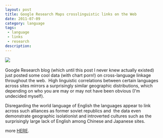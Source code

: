 ```yaml
---
layout: post
title: Google Research Maps crosslinguistic links on the Web 
date: 2011-07-09
category: language
tags:
 - language
 - links
 - research
description:
---
```


<p><span class="full-image-block ssNonEditable"><span><img src="/storage/PR_mapped.png"/></span></span>&nbsp;</p>
<p>Google Research blog (which until this post I never knew actually existed) just posted some cool data (with chart porn!) on cross-language linkage throughout the web. &nbsp;High linguistic correlations between certain languages across sites mirrors a surprisingly similar geographic distributions, which depending on who you are may or may not have been obvious (I'm undecided myself).</p>
<p>Disregarding the world language of English the languages appear to link across such alliances as former soviet republics and &nbsp;the data even demonstrate geographic isolationist and introverted cultures such as the surprisingly large lack of English among Chinese and Japanese sites.</p>
<p>more <a class="offsite-link-inline" href="http://googleresearch.blogspot.com/2011/07/languages-of-world-wide-web.html" target="_blank">HERE</a>.</p>


